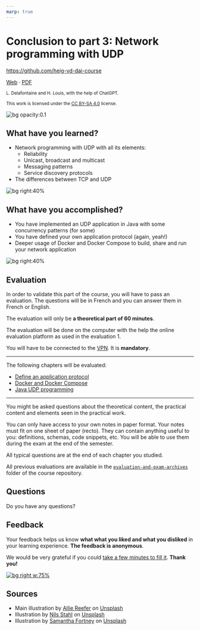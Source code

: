 ```yaml
---
marp: true
---
```


<!--
theme: gaia
size: 16:9
paginate: true
author: L. Delafontaine and H. Louis, with the help of ChatGPT
title: 'HEIG-VD DAI Course - Conclusion to part 3: Network programming with UDP'
description: 'Conclusion to part 3: Network programming with UDP for the DAI course at HEIG-VD, Switzerland'
url: https://heig-vd-dai-course.github.io/heig-vd-dai-course/19-conclusion-to-part-3/
footer: '**HEIG-VD** - DAI Course 2023-2024 - CC BY-SA 4.0'
style: |
    :root {
        --color-background: #fff;
        --color-foreground: #333;
        --color-highlight: #f96;
        --color-dimmed: #888;
        --color-headings: #7d8ca3;
    }
    blockquote {
        font-style: italic;
    }
    table {
        width: 100%;
    }
    th:first-child {
        width: 15%;
    }
    h1, h2, h3, h4, h5, h6 {
        color: var(--color-headings);
    }
    h2, h3, h4, h5, h6 {
        font-size: 1.5rem;
    }
    h1 a:link, h2 a:link, h3 a:link, h4 a:link, h5 a:link, h6 a:link {
        text-decoration: none;
    }
    section:not([class=lead]) > p, blockquote {
        text-align: justify;
    }
headingDivider: 4
-->

[web]:
  https://heig-vd-dai-course.github.io/heig-vd-dai-course/19-conclusion-to-part-3/
[pdf]:
  https://heig-vd-dai-course.github.io/heig-vd-dai-course/19-conclusion-to-part-3/19-conclusion-to-part-3-presentation.pdf
[license]:
  https://github.com/heig-vd-dai-course/heig-vd-dai-course/blob/main/LICENSE.md
[feedback]: https://framaforms.org/dai-2023-2024-feedback-3-1700494438
[feedback-qr-code]:
  https://quickchart.io/qr?format=png&ecLevel=Q&size=400&margin=1&text=https://framaforms.org/dai-2023-2024-feedback-3-1700494438
[illustration]:
  https://images.unsplash.com/photo-1631220706319-657942774d02?fit=crop&h=720

# Conclusion to part 3: Network programming with UDP

<!--
_class: lead
_paginate: false
-->

<https://github.com/heig-vd-dai-course>

[Web][web] · [PDF][pdf]

<small>L. Delafontaine and H. Louis, with the help of ChatGPT.</small>

<small>This work is licensed under the [CC BY-SA 4.0][license] license.</small>

![bg opacity:0.1][illustration]

## What have you learned?

- Network programming with UDP with all its elements:
  - Reliability
  - Unicast, broadcast and multicast
  - Messaging patterns
  - Service discovery protocols
- The differences between TCP and UDP

![bg right:40%](https://images.unsplash.com/photo-1549228581-cdbdb7430548?fit=crop&h=720)

## What have you accomplished?

- You have implemented an UDP application in Java with some concurrency patterns
  (for some)
- You have defined your own application protocol (again, yeah!)
- Deeper usage of Docker and Docker Compose to build, share and run your network
  application

![bg right:40%](https://images.unsplash.com/photo-1608613304810-2d4dd52511a2?fit=crop&h=720)

## Evaluation

In order to validate this part of the course, you will have to pass an
evaluation. The questions will be in French and you can answer them in French or
English.

The evaluation will only be **a theoretical part of 60 minutes**.

The evaluation will be done on the computer with the help the online evaluation
platform as used in the evaluation 1.

You will have to be connected to the
[VPN](https://intranet.heig-vd.ch/services/informatique/poste-de-travail/reseau/vpn/Pages/vpn.aspx).
It is **mandatory**.

---

The following chapters will be evaluated:

- [Define an application protocol](https://github.com/heig-vd-dai-course/heig-vd-dai-course/tree/main/11-define-an-application-protocol)
- [Docker and Docker Compose](https://github.com/heig-vd-dai-course/heig-vd-dai-course/tree/main/06-docker-and-docker-compose)
- [Java UDP programming](https://github.com/heig-vd-dai-course/heig-vd-dai-course/tree/main/14-java-udp-programming)

---

You might be asked questions about the theoretical content, the practical
content and elements seen in the practical work.

You can only have access to your own notes in paper format. Your notes must fit
on one sheet of paper (recto). They can contain anything useful to you:
definitions, schemas, code snippets, etc. You will be able to use them during
the exam at the end of the semester.

All typical questions are at the end of each chapter you studied.

All previous evaluations are available in the
[`evaluation-and-exam-archives`](https://github.com/heig-vd-dai-course/heig-vd-dai-course/tree/main/00-evaluation-and-exam-archives)
folder of the course repository.

## Questions

<!-- _class: lead -->

Do you have any questions?

## Feedback

Your feedback helps us know **what what you liked and what you disliked** in
your learning experience. **The feedback is anonymous**.

We would be very grateful if you could [take a few minutes to fill
it][feedback]. **Thank you!**

[![bg right w:75%][feedback-qr-code]][feedback]

## Sources

- Main illustration by [Allie Reefer](https://unsplash.com/@thepghtraveler) on
  [Unsplash](https://unsplash.com/photos/rAoQn6kwv64)
- Illustration by [Nils Stahl](https://unsplash.com/@nilsjakob) on
  [Unsplash](https://unsplash.com/photos/neUbjUnjXNk)
- Illustration by [Samantha Fortney](https://unsplash.com/@goldencoastgrams) on
  [Unsplash](https://unsplash.com/photos/OGDyzpsTjyA)
